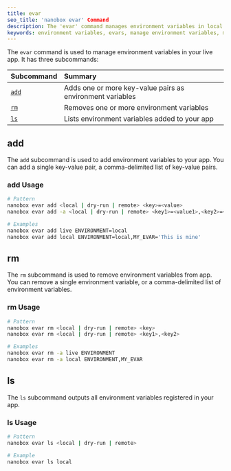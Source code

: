 ```yaml
---
title: evar
seo_title: 'nanobox evar' Command
description: The 'evar' command manages environment variables in local and production apps.
keywords: environment variables, evars, manage environment variables, manage evars
---
```


The `evar` command is used to manage environment variables in your live app. It has three subcommands:

| Subcommand    | Summary                                                   |
|:--------------|:----------------------------------------------------------|
| [`add`](#add) | Adds one or more key-value pairs as environment variables |
| [`rm`](#rm)   | Removes one or more environment variables                 |
| [`ls`](#ls)   | Lists environment variables added to your app             |

## add
The `add` subcommand is used to add environment variables to your app. You can add a single key-value pair, a comma-delimited list of key-value pairs.

### add Usage
```bash
# Pattern
nanobox evar add <local | dry-run | remote> <key>=<value>
nanobox evar add -a <local | dry-run | remote> <key1>=<value1>,<key2>=<value2>

# Examples
nanobox evar add live ENVIRONMENT=local
nanobox evar add local ENVIRONMENT=local,MY_EVAR='This is mine'
```

## rm
The `rm` subcommand is used to remove environment variables from app. You can remove a single environment variable, or a comma-delimited list of environment variables.

### rm Usage
```bash
# Pattern
nanobox evar rm <local | dry-run | remote> <key>
nanobox evar rm <local | dry-run | remote> <key1>,<key2>

# Examples
nanobox evar rm -a live ENVIRONMENT
nanobox evar rm -a local ENVIRONMENT,MY_EVAR
```

## ls
The `ls` subcommand outputs all environment variables registered in your app.

### ls Usage
```bash
# Pattern
nanobox evar ls <local | dry-run | remote>

# Example
nanobox evar ls local
```
